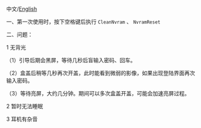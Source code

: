 中文/[English](README.md)

一、第一次使用时，按下空格键后执行 `CleanNvram` 、 `NvramReset` 

二、问题：

1 无背光

 （1）引导后期会黑屏，等待几秒后盲输入密码、回车。
 
 （2）盒盖后稍等几秒再次开盖，此时能看到微弱的影像，如果出现登陆界面再次输入密码。
 
 （3）等待亮屏，大约几分钟。期间可以多次盒盖开盖，可能会加速亮屏过程。
 
2 暂时无法睡眠

3 耳机有杂音
